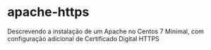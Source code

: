 # apache-https
Descrevendo a instalação de um Apache no Centos 7 Minimal, com configuração adicional de Certificado Digital HTTPS
